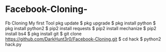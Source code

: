 # Facebook-Cloning-
Fb Cloning My first Tool
pkg update
$ pkg upgrade
$ pkg install python
$ pkg install python2
$ pip2 install requests
$ pip2 install mechanize
$ pip2 install bs4
$ pkg install git
$ git clone https://github.com/DarkHunt3r0/Facebook-Cloning.git
$ cd hack
$ python2 hack.py
